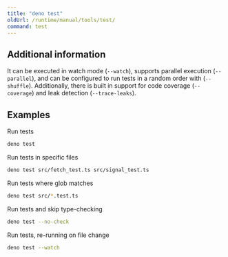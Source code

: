 ```yaml
---
title: "deno test"
oldUrl: /runtime/manual/tools/test/
command: test
---
```


## Additional information

It can be executed in watch mode (`--watch`), supports parallel execution
(`--parallel`), and can be configured to run tests in a random order with
(`--shuffle`). Additionally, there is built in support for code coverage
(`--coverage`) and leak detection (`--trace-leaks`).

## Examples

Run tests

```bash
deno test
```

Run tests in specific files

```bash
deno test src/fetch_test.ts src/signal_test.ts
```

Run tests where glob matches

```bash
deno test src/*.test.ts
```

Run tests and skip type-checking

```bash
deno test --no-check
```

Run tests, re-running on file change

```bash
deno test --watch
```
